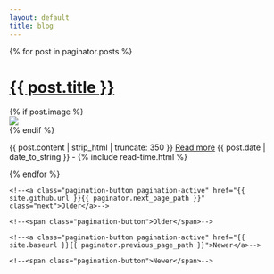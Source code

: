 ```yaml
---
layout: default
title: blog
---
```


{% for post in paginator.posts %}
<div class="posts">
  <h1>
    <a href="{{ site.github.url }}{{ post.url }}">{{ post.title }}</a>
  </h1>
  {% if post.image %}
  <div class="thumbnail-container">
    <a href="{{ site.github.url }}{{ post.url }}"><img src="{{ site.github.url }}/assets/img/{{ post.image }}"></a>
  </div>
  {% endif %}
  <p>
    {{ post.content | strip_html | truncate: 350 }} <a href="{{ site.github.url }}{{ post.url }}">Read more</a>
    <span class="post-date"><i class="fa fa-calendar" aria-hidden="true"></i> {{ post.date | date_to_string }} - <i class="fa fa-clock-o" aria-hidden="true"></i> {% include read-time.html %}</span>
  </p>
</div>
{% endfor %}

<!--[> Pagination links <]-->
<!--{% if paginator.total_pages > 1 %}-->
<!--<div class="pagination">-->
  <!--{% if paginator.next_page %}-->
    <!--<a class="pagination-button pagination-active" href="{{ site.github.url }}{{ paginator.next_page_path }}" class="next">Older</a>-->
  <!--{% else %}-->
    <!--<span class="pagination-button">Older</span>-->
  <!--{% endif %}-->
  <!--{% if paginator.previous_page %}-->
    <!--<a class="pagination-button pagination-active" href="{{ site.baseurl }}{{ paginator.previous_page_path }}">Newer</a>-->
  <!--{% else %}-->
    <!--<span class="pagination-button">Newer</span>-->
  <!--{% endif %}-->
<!--</div>-->
<!--{% endif %}-->
